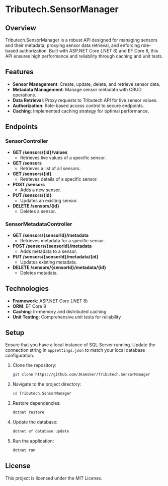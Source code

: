 # Tributech.SensorManager

## Overview
Tributech.SensorManager is a robust API designed for managing sensors and their metadata, proxying sensor data retrieval, and enforcing role-based authorization. Built with ASP.NET Core (.NET 8) and EF Core 8, this API ensures high performance and reliability through caching and unit tests.

## Features
- **Sensor Management**: Create, update, delete, and retrieve sensor data.
- **Metadata Management**: Manage sensor metadata with CRUD operations.
- **Data Retrieval**: Proxy requests to Tributech API for live sensor values.
- **Authorization**: Role-based access control to secure endpoints.
- **Caching**: Implemented caching strategy for optimal performance.

## Endpoints

### SensorController
- **GET /sensors/{id}/values**
  - Retrieves live values of a specific sensor.
- **GET /sensors**
  - Retrieves a list of all sensors.
- **GET /sensors/{id}**
  - Retrieves details of a specific sensor.
- **POST /sensors**
  - Adds a new sensor.
- **PUT /sensors/{id}**
  - Updates an existing sensor.
- **DELETE /sensors/{id}**
  - Deletes a sensor.

### SensorMetadataController
- **GET /sensors/{sensorId}/metadata**
  - Retrieves metadata for a specific sensor.
- **POST /sensors/{sensorId}/metadata**
  - Adds metadata to a sensor.
- **PUT /sensors/{sensorId}/metadata/{id}**
  - Updates existing metadata.
- **DELETE /sensors/{sensorId}/metadata/{id}**
  - Deletes metadata.

## Technologies
- **Framework**: ASP.NET Core (.NET 8)
- **ORM**: EF Core 8
- **Caching**: In-memory and distributed caching
- **Unit Testing**: Comprehensive unit tests for reliability

## Setup
Ensure that you have a local instance of SQL Server running. Update the connection string in `appsettings.json` to match your local database configuration.

1. Clone the repository:
   ```bash
   git clone https://github.com/JKamsker/Tributech.SensorManager
   ```
2. Navigate to the project directory:
   ```bash
   cd Tributech.SensorManager
   ```
3. Restore dependencies:
   ```bash
   dotnet restore
   ```
4. Update the database:
   ```bash
   dotnet ef database update
   ```
5. Run the application:
   ```bash
   dotnet run
   ```

## License
This project is licensed under the MIT License.

